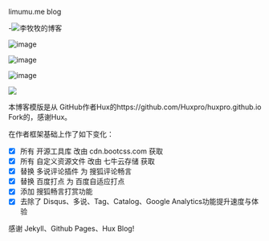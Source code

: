 limumu.me blog

-![李牧牧的博客](http://www.limumu.me)

![image](http://onb688cva.bkt.clouddn.com/assets:post:img:blog-me.png)

![image](http://onb688cva.bkt.clouddn.com/assets:post:img:blog-network.png)

![image](http://onb688cva.bkt.clouddn.com/assets:post:img:blog-ping.png)

![](http://www.limumu.me)

本博客模版是从 GitHub作者Hux的https://github.com/Huxpro/huxpro.github.io Fork的，感谢Hux。

在作者框架基础上作了如下变化：

- [x] 所有 开源工具库 改由 cdn.bootcss.com 获取
- [x] 所有 自定义资源文件 改由 七牛云存储 获取
- [x] 替换 多说评论插件 为 搜狐评论畅言
- [x] 替换 百度打点 为 百度自适应打点
- [x] 添加 搜狐畅言打赏功能
- [x] 去除了 Disqus、多说、Tag、Catalog、Google Analytics功能提升速度与体验

感谢 Jekyll、Github Pages、Hux Blog!
